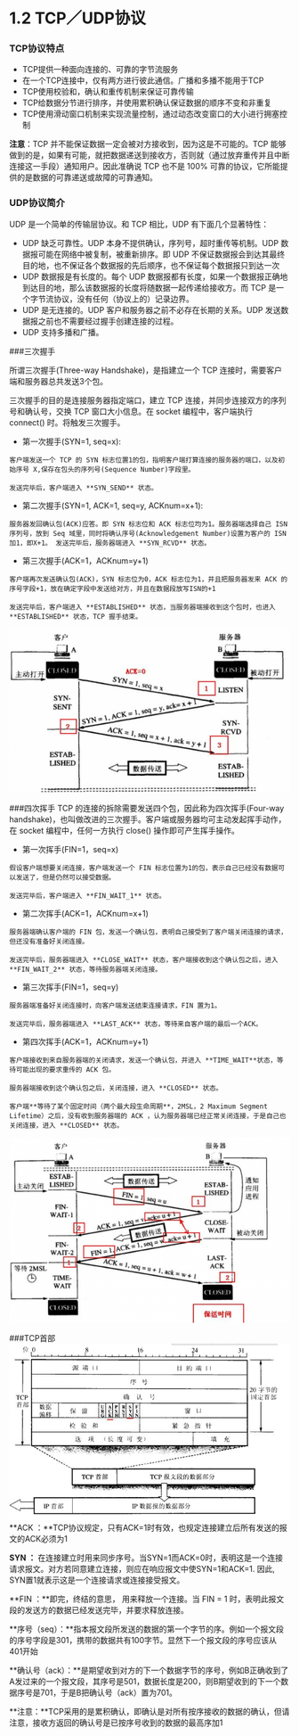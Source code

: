 # 1.2  TCP／UDP协议
### TCP协议特点
*    TCP提供一种面向连接的、可靠的字节流服务
*    在一个TCP连接中，仅有两方进行彼此通信。广播和多播不能用于TCP
*    TCP使用校验和，确认和重传机制来保证可靠传输
*    TCP给数据分节进行排序，并使用累积确认保证数据的顺序不变和非重复
*    TCP使用滑动窗口机制来实现流量控制，通过动态改变窗口的大小进行拥塞控制

**注意**：TCP 并不能保证数据一定会被对方接收到，因为这是不可能的。TCP 能够做到的是，如果有可能，就把数据递送到接收方，否则就（通过放弃重传并且中断连接这一手段）通知用户。因此准确说 TCP 也不是 100% 可靠的协议，它所能提供的是数据的可靠递送或故障的可靠通知。
### UDP协议简介
UDP 是一个简单的传输层协议。和 TCP 相比，UDP 有下面几个显著特性：

*    UDP 缺乏可靠性。UDP 本身不提供确认，序列号，超时重传等机制。UDP 数据报可能在网络中被复制，被重新排序。即 UDP 不保证数据报会到达其最终目的地，也不保证各个数据报的先后顺序，也不保证每个数据报只到达一次
*    UDP 数据报是有长度的。每个 UDP 数据报都有长度，如果一个数据报正确地到达目的地，那么该数据报的长度将随数据一起传递给接收方。而 TCP 是一个字节流协议，没有任何（协议上的）记录边界。
*    UDP 是无连接的。UDP 客户和服务器之前不必存在长期的关系。UDP 发送数据报之前也不需要经过握手创建连接的过程。
*    UDP 支持多播和广播。

###三次握手

所谓三次握手(Three-way Handshake)，是指建立一个 TCP 连接时，需要客户端和服务器总共发送3个包。

三次握手的目的是连接服务器指定端口，建立 TCP 连接，并同步连接双方的序列号和确认号，交换 TCP 窗口大小信息。在 socket 编程中，客户端执行 connect() 时。将触发三次握手。

*    第一次握手(SYN=1, seq=x):

    客户端发送一个 TCP 的 SYN 标志位置1的包，指明客户端打算连接的服务器的端口，以及初始序号 X,保存在包头的序列号(Sequence Number)字段里。

    发送完毕后，客户端进入 **SYN_SEND** 状态。

*    第二次握手(SYN=1, ACK=1, seq=y, ACKnum=x+1):

    服务器发回确认包(ACK)应答。即 SYN 标志位和 ACK 标志位均为1。服务器端选择自己 ISN 序列号，放到 Seq 域里，同时将确认序号(Acknowledgement Number)设置为客户的 ISN 加1，即X+1。 发送完毕后，服务器端进入 **SYN_RCVD** 状态。

*    第三次握手(ACK=1，ACKnum=y+1)

    客户端再次发送确认包(ACK)，SYN 标志位为0，ACK 标志位为1，并且把服务器发来 ACK 的序号字段+1，放在确定字段中发送给对方，并且在数据段放写ISN的+1

    发送完毕后，客户端进入 **ESTABLISHED** 状态，当服务器端接收到这个包时，也进入 **ESTABLISHED** 状态，TCP 握手结束。

![TCP三次握手](/assets/4271f125d3ee6f58e595c3460626c199_thumb.png)


###四次挥手
TCP 的连接的拆除需要发送四个包，因此称为四次挥手(Four-way handshake)，也叫做改进的三次握手。客户端或服务器均可主动发起挥手动作，在 socket 编程中，任何一方执行 close() 操作即可产生挥手操作。

*    第一次挥手(FIN=1，seq=x)

    假设客户端想要关闭连接，客户端发送一个 FIN 标志位置为1的包，表示自己已经没有数据可以发送了，但是仍然可以接受数据。

    发送完毕后，客户端进入 **FIN_WAIT_1** 状态。

*    第二次挥手(ACK=1，ACKnum=x+1)

    服务器端确认客户端的 FIN 包，发送一个确认包，表明自己接受到了客户端关闭连接的请求，但还没有准备好关闭连接。

    发送完毕后，服务器端进入 **CLOSE_WAIT** 状态，客户端接收到这个确认包之后，进入 **FIN_WAIT_2** 状态，等待服务器端关闭连接。

*    第三次挥手(FIN=1，seq=y)

    服务器端准备好关闭连接时，向客户端发送结束连接请求，FIN 置为1。

    发送完毕后，服务器端进入 **LAST_ACK** 状态，等待来自客户端的最后一个ACK。

*    第四次挥手(ACK=1，ACKnum=y+1)

    客户端接收到来自服务器端的关闭请求，发送一个确认包，并进入 **TIME_WAIT**状态，等待可能出现的要求重传的 ACK 包。

    服务器端接收到这个确认包之后，关闭连接，进入 **CLOSED** 状态。

    客户端**等待了某个固定时间（两个最大段生命周期**，2MSL，2 Maximum Segment Lifetime）之后，没有收到服务器端的 ACK ，认为服务器端已经正常关闭连接，于是自己也关闭连接，进入 **CLOSED** 状态。

![TCP四次挥手](/assets/f9c6c4828c7f6fb29101afd06db53876_thumb.png)

###TCP首部
![TCP首部](/assets/79e84df06ffeb3635adefae717326abb.png)
**ACK ：**TCP协议规定，只有ACK=1时有效，也规定连接建立后所有发送的报文的ACK必须为1

**SYN ：** 在连接建立时用来同步序号。当SYN=1而ACK=0时，表明这是一个连接请求报文。对方若同意建立连接，则应在响应报文中使SYN=1和ACK=1. 因此,  SYN置1就表示这是一个连接请求或连接接受报文。

**FIN ：**即完，终结的意思， 用来释放一个连接。当 FIN = 1 时，表明此报文段的发送方的数据已经发送完毕，并要求释放连接。

**序号（seq）：**指本报文段所发送的数据的第一个字节的序。例如一个报文段的序号字段是301，携带的数据共有100字节。显然下一个报文段的序号应该从401开始

**确认号（ack）：**是期望收到对方的下一个数据字节的序号，例如B正确收到了A发过来的一个报文段，其序号是501，数据长度是200，则B期望收到的下一个数据序号是701，于是B把确认号（ack）置为701。

**注意：**TCP采用的是累积确认，即确认是对所有按序接收的数据的确认，但请注意，接收方返回的确认号是已按序号收到的数据的最高序加1


